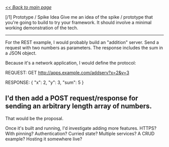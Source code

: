 _[<< Back to main page](https://maggievu.github.io/learning-reactjs/)_

[/1] Prototype / Spike Idea
Give me an idea of the spike / prototype that you're going to build to try your framework. It should involve a minimal working demonstration of the tech.

----------------------

For the REST example, I would probably build an "addition" server. Send a request with two numbers as parameters. The response includes the sum in a JSON object.

Because it's a network application, I would define the protocol:

REQUEST:
GET http://apps.example.com/addserv?x=2&y=3

RESPONSE:
{
  "x": 2,
  "y": 3,
  "sum": 5
}

I'd then add a POST request/response for sending an arbitrary length array of numbers.
-----------------------------------

That would be the proposal.

Once it's built and running, I'd investigate adding more features. HTTPS? With pinning? Authentication? Curried state? Multiple services? A CRUD example? Hosting it somewhere live?
